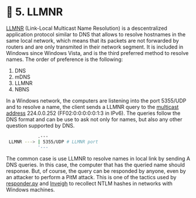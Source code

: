 # 📓 5. LLMNR

[LLMNR](https://en.wikipedia.org/wiki/Link-Local\_Multicast\_Name\_Resolution) (Link-Local Multicast Name Resolution) is a descentralized application protocol similar to DNS that allows to resolve hostnames in the same local network, which means that its packets are not forwarded by routers and are only transmited in their network segment. It is included in Windows since Windows Vista, and is the third preferred method to resolve names. The order of preference is the following:

1. DNS
2. mDNS
3. LLMNR
4. NBNS

In a Windows network, the computers are listening into the port 5355/UDP and to resolve a name, the client sends a LLMNR query to the [multicast address](https://en.wikipedia.org/wiki/Multicast\_address) 224.0.0.252 (FF02:0:0:0:0:0:1:3 in IPv6). The queries follow the DNS format and can be use to ask not only for names, but also any other question supported by DNS.

```bash
            .---
 LLMNR ---> | 5355/UDP # LLMNR port
            '---
```

The common case is use LLMNR to resolve names in local link by sending A DNS queries. In this case, the computer that has the queried name should response. But, of course, the query can be responded by anyone, even by an attacker to perform a PitM attack. This is one of the tactics used by [responder.py](https://github.com/lgandx/Responder) and [Inveigh](https://github.com/Kevin-Robertson/Inveigh) to recollect NTLM hashes in networks with Windows machines.
